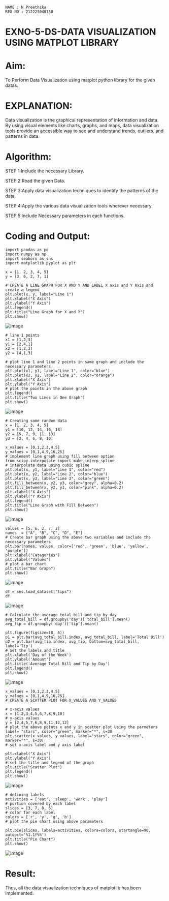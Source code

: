 ```
NAME : N Preethika
REG NO : 212223040130
```

# EXNO-5-DS-DATA VISUALIZATION USING MATPLOT LIBRARY

# Aim:
  To Perform Data Visualization using matplot python library for the given datas.

# EXPLANATION:
Data visualization is the graphical representation of information and data. By using visual elements like charts, graphs, and maps, data visualization tools provide an accessible way to see and understand trends, outliers, and patterns in data.

# Algorithm:
STEP 1:Include the necessary Library.

STEP 2:Read the given Data.

STEP 3:Apply data visualization techniques to identify the patterns of the data.

STEP 4:Apply the various data visualization tools wherever necessary.

STEP 5:Include Necessary parameters in each functions.

# Coding and Output:
```
import pandas as pd
import numpy as np
import seaborn as sns
import matplotlib.pyplot as plt
```
```
x = [1, 2, 3, 4, 5]
y = [3, 6, 2, 7, 1]
```
```
# CREATE A LINE GRAPH FOR X AND Y AND LABEL X axis and Y Axis and create a legend
plt.plot(x, y, label="Line 1")
plt.xlabel("X Axis")
plt.ylabel("Y Axis")
plt.legend()
plt.title("Line Graph for X and Y")
plt.show()
```
![image](https://github.com/user-attachments/assets/0ec0d50c-fb26-4eaa-96d0-8e91ae03fedc)
```
# line 1 points
x1 = [1,2,3]
y1 = [2,4,1]
x2 = [1,2,3]
y2 = [4,1,3]
```
```
# plot line 1 and line 2 points in same graph and include the necessary parameters
plt.plot(x1, y1, label="Line 1", color="blue")
plt.plot(x2, y2, label="Line 2", color="orange")
plt.xlabel("X Axis")
plt.ylabel("Y Axis")
# plot the points in the above graph
plt.legend()
plt.title("Two Lines in One Graph")
plt.show()
```
![image](https://github.com/user-attachments/assets/62196a73-d2cb-49a3-9f3b-939c89e8abeb)
```
# Creating some random data
x = [1, 2, 3, 4, 5]
y1 = [10, 12, 14, 16, 18]
y2 = [5, 7, 9, 11, 13]
y3 = [2, 4, 6, 8, 10]
```
```
x_values = [0,1,2,3,4,5]
y_values = [0,1,4,9,16,25]
# implement line graph using fill between option
from scipy.interpolate import make_interp_spline
# interpolate data using cubic spline
plt.plot(x, y1, label="Line 1", color="red")
plt.plot(x, y2, label="Line 2", color="blue")
plt.plot(x, y3, label="Line 3", color="green")
plt.fill_between(x, y2, y3, color="grey", alpha=0.2)
plt.fill_between(x, y2, y1, color="pink", alpha=0.2)
plt.xlabel("X Axis")
plt.ylabel("Y Axis")
plt.legend()
plt.title("Line Graph with Fill Between")
plt.show()
```
![image](https://github.com/user-attachments/assets/928b36d0-8b11-43f3-a480-3c761f4e574a)
```
values = [5, 6, 3, 7, 2]
names  = ["A", "B", "C", "D", "E"]
# Create bar graph using the above two variables and include the necessary parameters
plt.bar(names, values, color=['red', 'green', 'blue', 'yellow', 'purple'])
plt.xlabel("Categories")
plt.ylabel("Values")
# plot a bar chart
plt.title("Bar Graph")
plt.show()
```
![image](https://github.com/user-attachments/assets/d82bb2cf-73a9-4bcb-af6f-1b18a111bfd2)
```
df = sns.load_dataset("tips")
df
```
![image](https://github.com/user-attachments/assets/7c5afa58-e1e8-48e0-a5a9-e0c19e0f3a26)
```
# Calculate the average total bill and tip by day
avg_total_bill = df.groupby('day')['total_bill'].mean()
avg_tip = df.groupby('day')['tip'].mean()

plt.figure(figsize=(8, 6))
p1 = plt.bar(avg_total_bill.index, avg_total_bill, label='Total Bill')
p2 = plt.bar(avg_tip.index, avg_tip, bottom=avg_total_bill, label='Tip')
# Set the labels and title
plt.xlabel('Day of the Week')
plt.ylabel('Amount')
plt.title('Average Total Bill and Tip by Day')
plt.legend()
plt.show()
```
![image](https://github.com/user-attachments/assets/a74a3751-7f53-44e9-bf61-b45a9d51cc07)
```
x_values = [0,1,2,3,4,5]
y_values = [0,1,4,9,16,25]
# CREATE A SCATTER PLOT FOR X_VALUES AND Y_VALUES

# x-axis values
x = [1,2,3,4,5,6,7,8,9,10]
# y-axis values
y = [2,4,5,7,6,8,9,11,12,12]
# plot the above points x and y in scatter plot Using the parmeters label= "stars", color="green", marker="*", s=30
plt.scatter(x_values, y_values, label="stars", color="green", marker="*", s=30)
# set x-axis label and y axis label

plt.xlabel("X Axis")
plt.ylabel("Y Axis")
# set the title and legend of the graph
plt.title("Scatter Plot")
plt.legend()
plt.show()
```
![image](https://github.com/user-attachments/assets/cefa9fbd-e952-4a7e-af36-8af918a3bea4)
```
# defining labels
activities = ['eat', 'sleep', 'work', 'play']
# portion covered by each label
slices = [3, 7, 8, 6]
# color for each label
colors = ['r', 'y', 'g', 'b']
# plot the pie chart using above parameters

plt.pie(slices, labels=activities, colors=colors, startangle=90, autopct='%1.1f%%')
plt.title("Pie Chart")
plt.show()
```
![image](https://github.com/user-attachments/assets/1c9fbea2-676b-4d6e-a339-1510adb8693b)

# Result:
Thus, all the data visualization techniques of matplotlib has been implemented.
